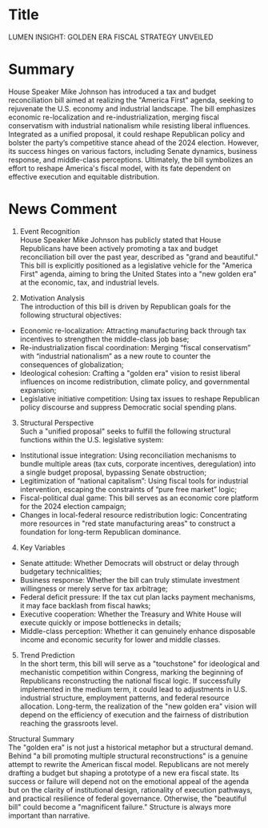 # Title
LUMEN INSIGHT: GOLDEN ERA FISCAL STRATEGY UNVEILED

# Summary
House Speaker Mike Johnson has introduced a tax and budget reconciliation bill aimed at realizing the "America First" agenda, seeking to rejuvenate the U.S. economy and industrial landscape. The bill emphasizes economic re-localization and re-industrialization, merging fiscal conservatism with industrial nationalism while resisting liberal influences. Integrated as a unified proposal, it could reshape Republican policy and bolster the party’s competitive stance ahead of the 2024 election. However, its success hinges on various factors, including Senate dynamics, business response, and middle-class perceptions. Ultimately, the bill symbolizes an effort to reshape America's fiscal model, with its fate dependent on effective execution and equitable distribution.

# News Comment
1. Event Recognition  
House Speaker Mike Johnson has publicly stated that House Republicans have been actively promoting a tax and budget reconciliation bill over the past year, described as "grand and beautiful." This bill is explicitly positioned as a legislative vehicle for the "America First" agenda, aiming to bring the United States into a "new golden era" at the economic, tax, and industrial levels.

2. Motivation Analysis  
The introduction of this bill is driven by Republican goals for the following structural objectives:

- Economic re-localization: Attracting manufacturing back through tax incentives to strengthen the middle-class job base;  
- Re-industrialization fiscal coordination: Merging “fiscal conservatism” with “industrial nationalism” as a new route to counter the consequences of globalization;  
- Ideological cohesion: Crafting a "golden era" vision to resist liberal influences on income redistribution, climate policy, and governmental expansion;  
- Legislative initiative competition: Using tax issues to reshape Republican policy discourse and suppress Democratic social spending plans.

3. Structural Perspective  
Such a "unified proposal" seeks to fulfill the following structural functions within the U.S. legislative system:

- Institutional issue integration: Using reconciliation mechanisms to bundle multiple areas (tax cuts, corporate incentives, deregulation) into a single budget proposal, bypassing Senate obstruction;  
- Legitimization of “national capitalism”: Using fiscal tools for industrial intervention, escaping the constraints of “pure free market” logic;  
- Fiscal-political dual game: This bill serves as an economic core platform for the 2024 election campaign;  
- Changes in local-federal resource redistribution logic: Concentrating more resources in "red state manufacturing areas" to construct a foundation for long-term Republican dominance.

4. Key Variables

- Senate attitude: Whether Democrats will obstruct or delay through budgetary technicalities;  
- Business response: Whether the bill can truly stimulate investment willingness or merely serve for tax arbitrage;  
- Federal deficit pressure: If the tax cut plan lacks payment mechanisms, it may face backlash from fiscal hawks;  
- Executive cooperation: Whether the Treasury and White House will execute quickly or impose bottlenecks in details;  
- Middle-class perception: Whether it can genuinely enhance disposable income and economic security for lower and middle classes.

5. Trend Prediction  
In the short term, this bill will serve as a "touchstone" for ideological and mechanistic competition within Congress, marking the beginning of Republicans reconstructing the national fiscal logic. If successfully implemented in the medium term, it could lead to adjustments in U.S. industrial structure, employment patterns, and federal resource allocation. Long-term, the realization of the "new golden era" vision will depend on the efficiency of execution and the fairness of distribution reaching the grassroots level.

Structural Summary  
The "golden era" is not just a historical metaphor but a structural demand. Behind "a bill promoting multiple structural reconstructions" is a genuine attempt to rewrite the American fiscal model. Republicans are not merely drafting a budget but shaping a prototype of a new era fiscal state. Its success or failure will depend not on the emotional appeal of the agenda but on the clarity of institutional design, rationality of execution pathways, and practical resilience of federal governance. Otherwise, the "beautiful bill" could become a "magnificent failure." Structure is always more important than narrative.
